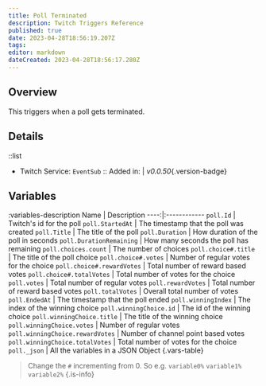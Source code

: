 ```yaml
---
title: Poll Terminated
description: Twitch Triggers Reference
published: true
date: 2023-04-28T18:56:19.207Z
tags: 
editor: markdown
dateCreated: 2023-04-28T18:56:17.280Z
---
```


## Overview
This triggers when a poll gets terminated.

## Details
::list
- Twitch Service: `EventSub`
::
Added in: | *v0.0.50*{.version-badge}

## Variables
:variables-description
Name | Description
----:|:------------
`poll.Id` | Twitch's id for the poll
`poll.StartedAt` | The timestamp that the poll was created
`poll.Title` | The title of the poll
`poll.Duration` | How duration of the poll in seconds
`poll.DurationRemaining` | How many seconds the poll has remaining
`poll.choices.count` | The number of choices
`poll.choice#.title` | The title of the poll choice
`poll.choice#.votes` | Number of regular votes for the choice
`poll.choice#.rewardVotes` | Total number of reward based votes
`poll.choice#.totalVotes` | Total number of votes for the choice
`poll.votes` | Total number of regular votes
`poll.rewardVotes` | Total number of reward based votes
`poll.totalVotes` | Overall total number of votes
`poll.EndedAt` | The timestamp that the poll ended
`poll.winningIndex` | The index of the winning choice
`poll.winningChoice.id` | The id of the winning choice
`poll.winningChoice.title` | The title of the winning choice
`poll.winningChoice.votes` | Number of regular votes
`poll.winningChoice.rewardVotes` | Number of channel point based votes
`poll.winningChoice.totalVotes` | Total number of votes for the choice
`poll._json` | All the variables in a JSON Object
{.vars-table}

> Change the `#` incrementing from 0. So e.g. `variable0%` `variable1%` `variable2%`
{.is-info}